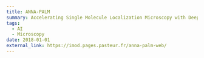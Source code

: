 ```yaml
---
title: ANNA-PALM
summary: Accelerating Single Molecule Localization Microscopy with Deep Learning
tags:
  - AI
  - Microscopy
date: 2018-01-01
external_link: https://imod.pages.pasteur.fr/anna-palm-web/
---
```

